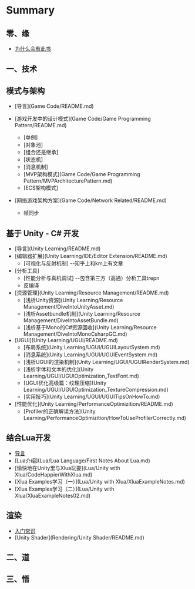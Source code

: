 # Summary

## 零、缘

* [为什么会有此书](README.md)

## 一、技术

## 模式与架构

* [导言](Game Code/README.md)


* [游戏开发中的设计模式](Game Code/Game Programming Pattern/README.md)
  * \[单例\]
  * \[对象池\]
  * \[组合还是继承\]
  * \[状态机\]
  * \[消息机制\]
  * [MVP架构模式](Game Code/Game Programming Pattern/MVPArchitecturePattern.md)
  * \[ECS架构模式\]
  
  
* [网络游戏架构方案](Game Code/Network Related/README.md)
  * 帧同步

## 基于 Unity - C\# 开发

* [导言](Unity Learning/README.md)
* [编辑器扩展](Unity Learning/IDE/Editor Extension/README.md)
  * \[可视化与反射机制\]  --知乎上和km上有文章
* \[分析工具\]
  * \[性能分析与真机调试\] --包含第三方（高通）分析工具trepn
  * 反编译
* [资源管理](Unity Learning/Resource Management/README.md)
  * [浅析Unity资源](Unity Learning/Resource Management/DiveIntoUnityAsset.md)
  * [浅析Assetbundle机制](Unity Learning/Resource Management/DiveIntoAssetBundle.md)
  * [浅析基于Mono的C\#资源回收](Unity Learning/Resource Management/DiveIntoMonoCsharpGC.md)
* [UGUI](Unity Learning/UGUI/README.md)
  * [布局系统](Unity Learning/UGUI/UGUILayoutSystem.md)
  * [消息系统](Unity Learning/UGUI/UGUIEventSystem.md)
  * [浅析UGUI的渲染机制](Unity Learning/UGUI/UGUIRenderSystem.md)
  * [浅析字体和文本的优化](Unity Learning/UGUI/UGUIOptimization_TextFont.md)
  * [UGUI优化高级篇：纹理压缩](Unity Learning/UGUI/UGUIOptimization_TextureCompression.md)
  * [实用技巧](Unity Learning/UGUI/UGUITipsOnHowTo.md)
* [性能优化](Unity Learning/PerformanceOptimizition/README.md)
  * [Profiler的正确解读方法](Unity Learning/PerformanceOptimizition/HowToUseProfilerCorrectly.md)

## 结合Lua开发

* [导言](Lua/README.md)
* [Lua介绍](Lua/Lua Language/First Notes About Lua.md)
* [愉快地在Unity里与Xlua玩耍](Lua/Unity with Xlua/CodeHappierWithXlua.md)
* [Xlua Examples学习（一）](Lua/Unity with Xlua/XluaExampleNotes.md)
* [Xlua Examples学习（二）](Lua/Unity with Xlua/XluaExampleNotes02.md)

## 渲染

* [入门常识](Rendering/Intro/README.md)
* [Unity Shader](Rendering/Unity Shader/README.md)

## 二、道

## 三、悟


